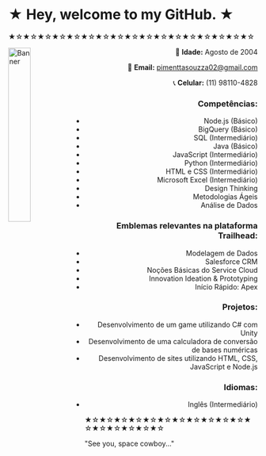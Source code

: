 # ★ Hey, welcome to my GitHub. ★
★☆★☆★☆★☆★☆★☆★☆★☆★☆★☆★☆★☆★☆★☆★☆★☆★☆

<img src="https://i.pinimg.com/564x/3c/1e/2e/3c1e2e6010950d1279383c45b5c66506.jpg" alt="Banner" width="30%" align="left">

<div align="right">

🎂 **Idade:** Agosto de 2004

📧 **Email:** pimenttasouzza02@gmail.com

📞 **Celular:** (11) 98110-4828

### Competências:
- Node.js (Básico)
- BigQuery (Básico)
- SQL (Intermediário)
- Java (Básico)
- JavaScript (Intermediário)
- Python (Intermediário)
- HTML e CSS (Intermediário)
- Microsoft Excel (Intermediário)
- Design Thinking
- Metodologias Ágeis
- Análise de Dados

### Emblemas relevantes na plataforma Trailhead:
- Modelagem de Dados
- Salesforce CRM
- Noções Básicas do Service Cloud
- Innovation Ideation & Prototyping
- Início Rápido: Apex

### Projetos:
- Desenvolvimento de um game utilizando C# com Unity
- Desenvolvimento de uma calculadora de conversão de bases numéricas
- Desenvolvimento de sites utilizando HTML, CSS, JavaScript e Node.js

### Idiomas:
- Inglês (Intermediário)

</div>

★☆★☆★☆★☆★☆★☆★☆★☆★☆★☆★☆★☆★☆★☆★☆★☆★☆

"See you, space cowboy..."


